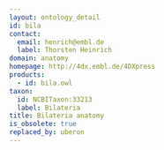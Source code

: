 ```yaml
---
layout: ontology_detail
id: bila
contact: 
  email: henrich@embl.de
  label: Thorsten Heinrich
domain: anatomy
homepage: http://4dx.embl.de/4DXpress
products: 
  - id: bila.owl
taxon: 
  id: NCBITaxon:33213
  label: Bilateria
title: Bilateria anatomy
is_obsolete: true
replaced_by: uberon
---
```


